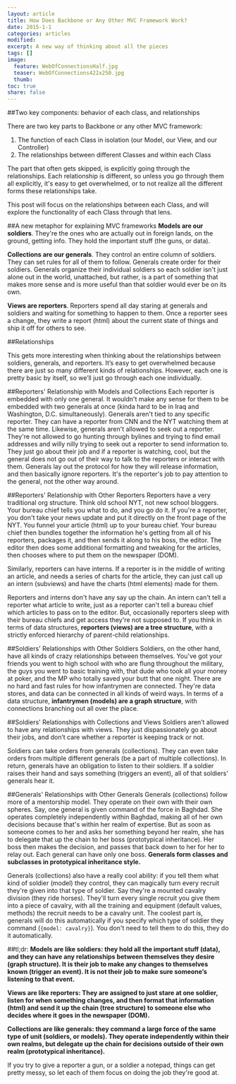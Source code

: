 ```yaml
---
layout: article
title: How Does Backbone or Any Other MVC Framework Work?
date: 2015-1-1
categories: articles
modified:
excerpt: A new way of thinking about all the pieces
tags: []
image:
  feature: WebOfConnectionsHalf.jpg
  teaser: WebOfConnections422x250.jpg
  thumb:
toc: true
share: false
---
```

##Two key components: behavior of each class, and relationships

There are two key parts to Backbone or any other MVC framework:

1. The function of each Class in isolation (our Model, our View, and our Controller)
2. The relationships between different Classes and within each Class

The part that often gets skipped, is explicitly going through the relationships. Each relationship is different, so unless you go through them all explicitly, it's easy to get overwhelmed, or to not realize all the different forms these relationships take. 

This post will focus on the relationships between each Class, and will explore the functionality of each Class through that lens. 

##A new metaphor for explaining MVC frameworks
**Models are our soldiers**. They're the ones who are actually out in foreign lands, on the ground, getting info. They hold the important stuff (the guns, or data). 

**Collections are our generals**. They control an entire column of soldiers. They can set rules for all of them to follow. Generals create order for their soldiers. Generals organize their individual soldiers so each soldier isn't just alone out in the world, unattached, but rather, is a part of something that makes more sense and is more useful than that soldier would ever be on its own. 

**Views are reporters**. Reporters spend all day staring at generals and soldiers and waiting for something to happen to them. Once a reporter sees a change, they write a report (html) about the current state of things and ship it off for others to see. 


##Relationships

This gets more interesting when thinking about the relationships between soldiers, generals, and reporters. It’s easy to get overwhelmed because there are just so many different kinds of relationships. However, each one is pretty basic by itself, so we’ll just go through each one individually. 

##Reporters' Relationship with Models and Collections
Each reporter is embedded with only one general. It wouldn't make any sense for them to be embedded with two generals at once (kinda hard to be in Iraq and Washington, D.C. simultaneously). Generals aren't tied to any specific reporter. They can have a reporter from CNN and the NYT watching them at the same time. Likewise, generals aren't allowed to seek out a reporter. They're not allowed to go hunting through bylines and trying to find email addresses and willy nilly trying to seek out a reporter to send information to. They just go about their job and if a reporter is watching, cool, but the general does not go out of their way to talk to the reporters or interact with them. Generals lay out the protocol for how they will release information, and then basically ignore reporters. It's the reporter's job to pay attention to the general, not the other way around. 

##Reporters' Relationship with Other Reporters
Reporters have a very traditional org structure. Think old school NYT, not new school bloggers. Your bureau chief tells you what to do, and you go do it. If you're a reporter, you don't take your news update and put it directly on the front page of the NYT. You funnel your article (html) up to your bureau chief. Your bureau chief then bundles together the information he's getting from all of his reporters, packages it, and then sends it along to his boss, the editor. The editor then does some additional formatting and tweaking for the articles, then chooses where to put them on the newspaper (DOM). 

Similarly, reporters can have interns. If a reporter is in the middle of writing an article, and needs a series of charts for the article, they can just call up an intern (subviews) and have the charts (html elements) made for them. 

Reporters and interns don't have any say up the chain. An intern can't tell a reporter what article to write, just as a reporter can't tell a bureau chief which articles to pass on to the editor. But, occasionally reporters sleep with their bureau chiefs and get access they're not supposed to. If you think in terms of data structures, **reporters (views) are a tree structure**, with a strictly enforced hierarchy of parent-child relationships.  

##Soldiers' Relationships with Other Soldiers
Soldiers, on the other hand, have all kinds of crazy relationships between themselves. You've got your friends you went to high school with who are flung throughout the military, the guys you went to basic training with, that dude who took all your money at poker, and the MP who totally saved your butt that one night. There are no hard and fast rules for how infantrymen are connected. They're data stores, and data can be connected in all kinds of weird ways. In terms of a data structure, **infantrymen (models) are a graph structure**, with connections branching out all over the place. 

##Soldiers' Relationships with Collections and Views
Soldiers aren’t allowed to have any relationships with views. They just dispassionately go about their jobs, and don’t care whether a reporter is keeping track or not. 

Soldiers can take orders from generals (collections). They can even take orders from multiple different generals (be a part of multiple collections). In return, generals have an obligation to listen to their soldiers. If a soldier raises their hand and says something (triggers an event), all of that soldiers’ generals hear it.

##Generals' Relationships with Other Generals
Generals (collections) follow more of a mentorship model. They operate on their own with their own spheres. Say, one general is given command of the force in Baghdad. She operates completely independently within Baghdad, making all of her own decisions because that's within her realm of expertise. But as soon as someone comes to her and asks her something beyond her realm, she has to delegate that up the chain to her boss (prototypical inheritance). Her boss then makes the decision, and passes that back down to her for her to relay out. Each general can have only one boss. **Generals form classes and subclasses in prototypical inheritance style.** 

Generals (collections) also have a really cool ability: if you tell them what kind of soldier (model) they control, they can magically turn every recruit they're given into that type of soldier. Say they're a mounted cavalry division (they ride horses). They'll turn every single recruit you give them into a piece of cavalry, with all the training and equipment (default values, methods) the recruit needs to be a cavalry unit. The coolest part is, generals will do this automatically if you specify which type of soldier they command (`{model: cavalry}`). You don't need to tell them to do this, they do it automatically. 

##tl;dr: 
**Models are like soldiers: they hold all the important stuff (data), and they can have any relationships between themselves they desire (graph structure). It is their job to make any changes to themselves known (trigger an event). It is not their job to make sure someone’s listening to that event.**

**Views are like reporters: They are assigned to just stare at one soldier, listen for when something changes, and then format that information (html) and send it up the chain (tree structure) to someone else who decides where it goes in the newspaper (DOM).**

**Collections are like generals: they command a large force of the same type of unit (soldiers, or models). They operate independently within their own realms, but delegate up the chain for decisions outside of their own realm (prototypical inheritance).**


If you try to give a reporter a gun, or a soldier a notepad, things can get pretty messy, so let each of them focus on doing the job they're good at. 
